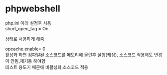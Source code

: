 # phpwebshell

php.ini 아래 설정후 사용   
short_open_tag = On   

<? ~~ ?> 상태로 사용하게 해줌   
opcache.enable= 0   
활성화 하면 컴파일된 소스코드를 메모리에 올린후 실행(캐싱), 소스코드 적용해도 변경이 안됨,재기동 해야함   
테스트 용도기 때문에 비활성화,소스코드 적용
